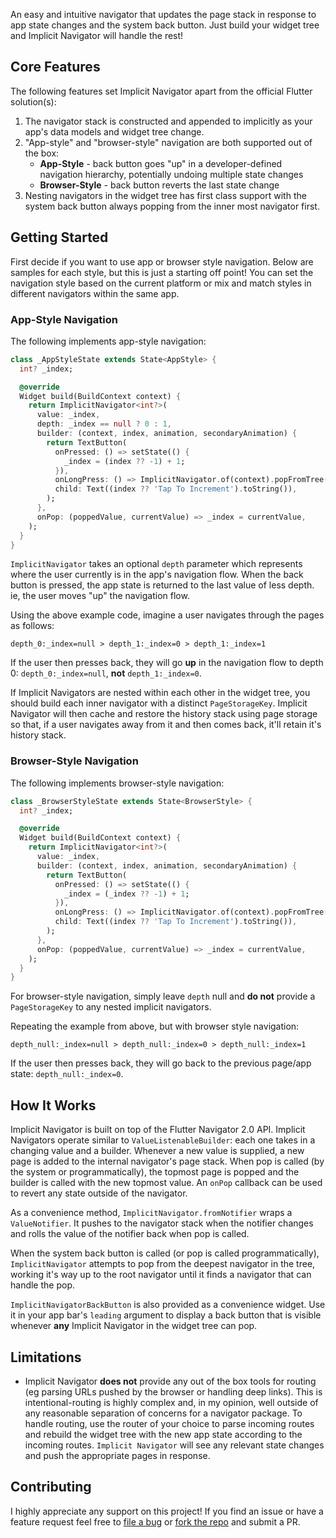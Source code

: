 An easy and intuitive navigator that updates the page stack in response to app state changes and the system back button.
Just build your widget tree and Implicit Navigator will handle the rest!

## Core Features

The following features set Implicit Navigator apart from the official Flutter solution(s):

1. The navigator stack is constructed and appended to implicitly as your app's data models and widget tree change.
2. "App-style" and "browser-style" navigation are both supported out of the box:
   * **App-Style** - back button goes "up" in a developer-defined navigation hierarchy, potentially undoing multiple
state changes
   * **Browser-Style** - back button reverts the last state change
3. Nesting navigators in the widget tree has first class support with the system back button always popping from the
inner most navigator first.

## Getting Started

First decide if you want to use app or browser style navigation. Below are samples for each style, but this is just a
starting off point! You can set the navigation style based on the current platform or mix and match styles in different
navigators within the same app.

### App-Style Navigation

The following implements app-style navigation:

```dart
class _AppStyleState extends State<AppStyle> {
  int? _index;

  @override
  Widget build(BuildContext context) {
    return ImplicitNavigator<int?>(
      value: _index,
      depth: _index == null ? 0 : 1,
      builder: (context, index, animation, secondaryAnimation) {
        return TextButton(
          onPressed: () => setState(() {
            _index = (index ?? -1) + 1;
          }),
          onLongPress: () => ImplicitNavigator.of(context).popFromTree(),
          child: Text((index ?? 'Tap To Increment').toString()),
        );
      },
      onPop: (poppedValue, currentValue) => _index = currentValue,
    );
  }
}
```

`ImplicitNavigator` takes an optional `depth` parameter which represents where the user currently is in the app's
navigation flow. When the back button is pressed, the app state is returned to the last value of less depth. ie, the
user moves "up" the navigation flow.

Using the above example code, imagine a user navigates through the pages as follows:

`depth_0:_index=null > depth_1:_index=0 > depth_1:_index=1`

If the user then presses back, they will go **up** in the navigation flow to depth 0: `depth_0:_index=null`, **not**
`depth_1:_index=0`.

If Implicit Navigators are nested within each other in the widget tree, you should build each inner navigator with a
distinct `PageStorageKey`. Implicit Navigator will then cache and restore the history stack using page storage so that,
if a user navigates away from it and then comes back, it'll retain it's history stack.

### Browser-Style Navigation

The following implements browser-style navigation:

```dart
class _BrowserStyleState extends State<BrowserStyle> {
  int? _index;

  @override
  Widget build(BuildContext context) {
    return ImplicitNavigator<int?>(
      value: _index,
      builder: (context, index, animation, secondaryAnimation) {
        return TextButton(
          onPressed: () => setState(() {
            _index = (_index ?? -1) + 1;
          }),
          onLongPress: () => ImplicitNavigator.of(context).popFromTree(),
          child: Text((index ?? 'Tap To Increment').toString()),
        );
      },
      onPop: (poppedValue, currentValue) => _index = currentValue,
    );
  }
}
```

For browser-style navigation, simply leave `depth` null and **do not** provide a `PageStorageKey` to any nested implicit
navigators.

Repeating the example from above, but with browser style navigation:

`depth_null:_index=null > depth_null:_index=0 > depth_null:_index=1`

If the user then presses back, they will go back to the previous page/app state: `depth_null:_index=0`.

## How It Works

Implicit Navigator is built on top of the Flutter Navigator 2.0 API. Implicit Navigators operate similar to
`ValueListenableBuilder`: each one takes in a changing value and a builder. Whenever a new value is supplied, a new page
is added to the internal navigator's page stack. When pop is called (by the system or programmatically), the topmost
page is popped and the builder is called with the new topmost value. An `onPop` callback can be used to revert any state
outside of the navigator.

As a convenience method, `ImplicitNavigator.fromNotifier` wraps a `ValueNotifier`. It pushes to the navigator stack when
the notifier changes and rolls the value of the notifier back when pop is called.

When the system back button is called (or pop is called programmatically), `ImplicitNavigator` attempts to pop from the
deepest navigator in the tree, working it's way up to the root navigator until it finds a navigator that can handle the
pop.

`ImplicitNavigatorBackButton` is also provided as a convenience widget. Use it in your app bar's `leading` argument to
display a back button that is visible whenever **any** Implicit Navigator in the widget tree can pop.

## Limitations

* Implicit Navigator **does not** provide any out of the box tools for routing (eg parsing URLs pushed by the browser or
handling deep links). This is intentional-routing is highly complex and, in my opinion, well outside of any reasonable
separation of concerns for a navigator package. To handle routing, use the router of your choice to parse incoming
routes and rebuild the widget tree with the new app state according to the incoming routes. `Implicit Navigator` will
see any relevant state changes and push the appropriate pages in response.

## Contributing

I highly appreciate any support on this project! If you find an issue or have a feature request feel free to
[file a bug](https://github.com/caseycrogers/implicit_navigator/issues/new) or
[fork the repo](https://github.com/caseycrogers/implicit_navigator) and submit a PR.
